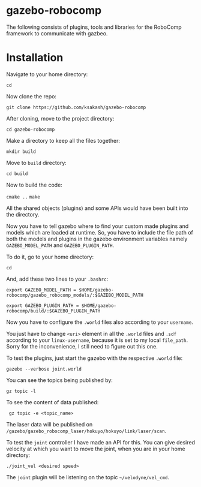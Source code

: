 # gazebo-robocomp
The following consists of plugins, tools and libraries for the RoboComp framework to communicate with gazbeo.

# Installation

Navigate to your home directory:

``` cd ```

Now clone the repo:

``` git clone https://github.com/ksakash/gazebo-robocomp ```

After cloning, move to the project directory:

``` cd gazebo-robocomp ```

Make a directory to keep all the files together:

``` mkdir build ```

Move to `build` directory:

``` cd build ```

Now to build the code:

``` cmake .. ```
``` make ```

All the shared objects (plugins) and some APIs would have been built into the directory.

Now you have to tell gazebo where to find your custom made plugins and models which are loaded at runtime. So, you have to include the file path of both the models and plugins in the gazebo environment variables namely `GAZEBO_MODEL_PATH` and `GAZEBO_PLUGIN_PATH`.

To do it, go to your home directory:

``` cd ``` 

And, add these two lines to your `.bashrc`:

``` export GAZEBO_MODEL_PATH = $HOME/gazebo-robocomp/gazebo_robocomp_models/:$GAZEBO_MODEL_PATH ```

``` export GAZEBO_PLUGIN_PATH = $HOME/gazebo-robocomp/build/:$GAZEBO_PLUGIN_PATH ```


Now you have to configure the `.world` files also according to your `username`.

You just have to change `<uri>` element in all the `.world` files and `.sdf` according to your `linux-username`, because it is set to my local `file_path`. Sorry for the inconvenience, I still need to figure out this one.


To test the plugins, just start the gazebo with the respective `.world` file:

``` gazebo --verbose laser.world 
gazebo --verbose joint.world
``` 

You can see the topics being published by:

``` gz topic -l ```

To see the content of data published:

``` gz topic -e <topic_name>```

The laser data will be published on `/gazebo/gazebo_robocomp_laser/hokuyo/hokuyo/link/laser/scan`.

To test the `joint` controller I have made an API for this. You can give desired velocity at which you want to move the joint, when you are in your home directory:

```./joint_vel <desired speed> ```

The `joint` plugin will be listening on the topic `~/velodyne/vel_cmd`.


